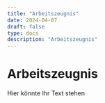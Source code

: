 ```yaml
---
title: "Arbeitszeugnis"
date: 2024-04-07
draft: false
type: docs
description: "Arbeitszeugnis"
---
```


# Arbeitszeugnis

Hier könnte Ihr Text stehen